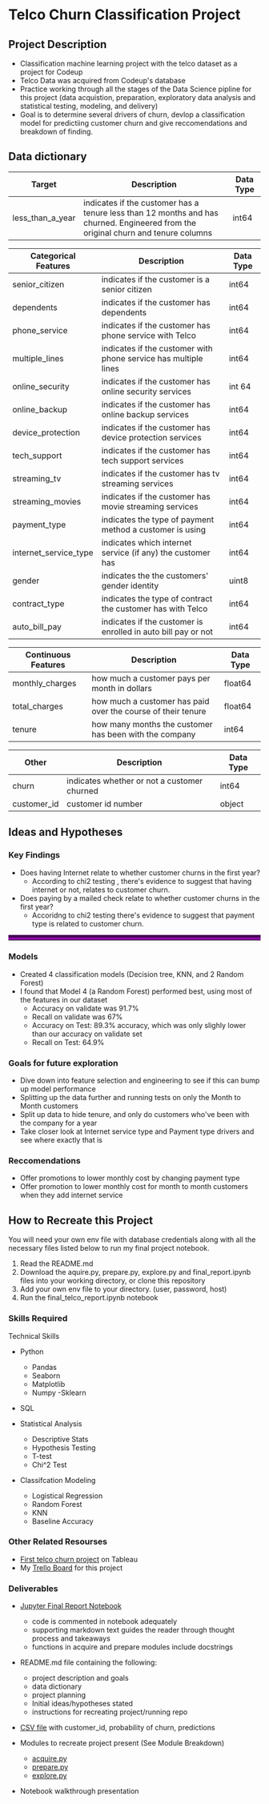 # Telco Churn Classification Project

## Project Description
 - Classification machine learning project with the telco dataset as a project for Codeup
 - Telco Data was acquired from Codeup's database
 - Practice working through all the stages of the Data Science pipline for this project (data acquistion, preparation, exploratory data analysis and statistical testing, modeling, and delivery) 
 - Goal is to determine several drivers of churn, devlop a classification model for predictiing customer churn and give reccomendations and breakdown of finding.
 

## Data dictionary
Target  | Description   | Data Type
--|--|--
less_than_a_year    | indicates if the customer has a tenure less than 12 months and has churned. Engineered from the original churn and tenure columns | int64



Categorical Features   | Description |	Data Type
--|--|--
senior_citizen|	indicates if the customer is a senior citizen	|int64
dependents|	    indicates if the customer has dependents	|int64
phone_service|	indicates if the customer has phone service with Telco	| int64
multiple_lines |	indicates if the customer with phone service has multiple lines	| int64
online_security|	indicates if the customer has online security services |	int 64
online_backup|	indicates if the customer has online backup services |	int64
device_protection	| indicates if the customer has device protection services |	int64
tech_support |  indicates if the customer has tech support services |	int64
streaming_tv |	indicates if the customer has tv streaming services |	int64
streaming_movies |	indicates if the customer has movie streaming services |	int64
payment_type    | indicates the type of payment method a customer is using | int64
internet_service_type |	indicates which internet service (if any) the customer has |	int64
gender	|   indicates the the customers' gender identity |	uint8
contract_type | 	indicates the type of contract the customer has with Telco |	int64
auto_bill_pay |	indicates if the customer is enrolled in auto bill pay or not |	int64

Continuous Features | Description | Data Type
--|--|--
monthly_charges | how much a customer pays per month in dollars| float64
total_charges   | how much a customer has paid over the course of their tenure | float64
tenure          | how many months the customer has been with the company| int64

Other   | Description   | Data Type
--|--|--
churn   | indicates whether or not a customer churned | int64
customer_id | customer id number                       | object

## Ideas and Hypotheses
### Key Findings
- Does having Internet relate to whether customer churns in the first year?
    - According to chi2 testing , there's evidence to suggest that having internet or not, relates to customer churn.
- Does paying by a mailed check relate to whether customer churns in the first year?
    - Accoridng to chi2 testing there's evidence to suggest that payment type is related to customer churn.  

<hr style="border-top: 10px groove #8b0aa5; margin-top: 1px; margin-bottom: 1px"></hr>

### Models
- Created 4 classification models (Decision tree, KNN, and 2 Random Forest)
- I found that Model 4 (a Random Forest) performed best, using most of the features in our dataset
    - Accuracy on validate was 91.7%
    - Recall on validate was 67%
    - Accuracy on Test: 89.3% accuracy, which was only slighly lower than our accuracy on validate set
    - Recall on Test: 64.9%

### Goals for future exploration
- Dive down into feature selection and engineering to see if this can bump up model performance
- Splitting up the data further and running tests on only the Month to Month customers
- Split up data to hide tenure, and only do customers who've been with the company for a year
- Take closer look at Internet service type and Payment type drivers and see where exactly that is

### Reccomendations
- Offer promotions to lower monthly cost by changing payment type
- Offer promotion to lower monthly cost for month to month customers when they add internet service

## How to Recreate this Project
You will need your own env file with database credentials along with all the necessary files listed below to run my final project notebook.

1. Read the README.md
2. Download the aquire.py, prepare.py, explore.py and final_report.ipynb files into your working directory, or clone this repository 
3. Add your own env file to your directory. (user, password, host)
4. Run the final_telco_report.ipynb notebook

### Skills Required
Technical Skills
- Python
    - Pandas
    - Seaborn
    - Matplotlib
    - Numpy -Sklearn

- SQL

- Statistical Analysis
    - Descriptive Stats
    - Hypothesis Testing
    - T-test
    - Chi^2 Test

- Classifcation Modeling
    - Logistical Regression
    - Random Forest
    - KNN
    - Baseline Accuracy


### Other Related Resourses
- [First telco churn project](https://public.tableau.com/profile/heather.mcmillan#!/vizhome/StorytellingProject-TelcoChurn/RetentionPresentation) on Tableau
- My [Trello Board](https://trello.com/b/5lC2YbuY/classification-project) for this project

### Deliverables 
- [Jupyter Final Report Notebook](https://github.com/HeatherOrtegaMcMillan/telco_churn_classification_project/blob/main/final_telco_report.ipynb)
    - code is commented in notebook adequately
    - supporting markdown text guides the reader through thought process and takeaways
    - functions in acquire and prepare modules include docstrings

- README.md file containing the following:
    - project description and goals
    - data dictionary
    - project planning
    - Initial ideas/hypotheses stated
    - instructions for recreating project/running repo

- [CSV file](https://github.com/HeatherOrtegaMcMillan/telco_churn_classification_project/blob/main/predictions.csv) with customer_id, probability of churn, predictions 

- Modules to recreate project present (See Module Breakdown)
    - [acquire.py](https://github.com/HeatherOrtegaMcMillan/telco_churn_classification_project/blob/main/acquire.py)
    - [prepare.py](https://github.com/HeatherOrtegaMcMillan/telco_churn_classification_project/blob/main/prepare.py)
    - [explore.py](https://github.com/HeatherOrtegaMcMillan/telco_churn_classification_project/blob/main/explore.py)
- Notebook walkthrough presentation